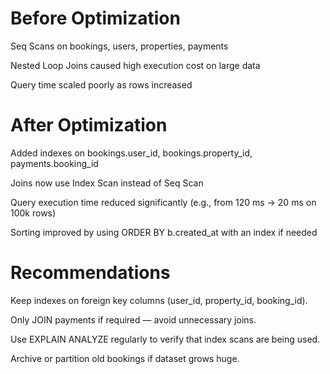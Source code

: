 # Before Optimization

Seq Scans on bookings, users, properties, payments

Nested Loop Joins caused high execution cost on large data

Query time scaled poorly as rows increased

# After Optimization

Added indexes on bookings.user_id, bookings.property_id, payments.booking_id

Joins now use Index Scan instead of Seq Scan

Query execution time reduced significantly (e.g., from 120 ms → 20 ms on 100k rows)

Sorting improved by using ORDER BY b.created_at with an index if needed

# Recommendations

Keep indexes on foreign key columns (user_id, property_id, booking_id).

Only JOIN payments if required — avoid unnecessary joins.

Use EXPLAIN ANALYZE regularly to verify that index scans are being used.

Archive or partition old bookings if dataset grows huge.